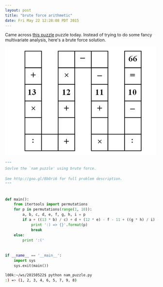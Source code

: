 ```yaml
---
layout: post
title: "brute force arithmetic"
date: Fri May 22 12:28:08 PDT 2015
---
```


Came across [this puzzle](http://www.theguardian.com/science/alexs-adventures-in-numberland/2015/may/20/can-you-do-the-maths-puzzle-for-vietnamese-eight-year-olds-that-has-stumped-parents-and-teachers)
puzzle today. Instead of trying to do some fancy multivariate analysis, here's
a brute force solution.

<img src="/images/nam_puzzle.png">

```python
"""
Sovlve the `nam puzzle' using brute force.

See http://goo.gl/8b0ri6 for full problem description.
"""


def main():
    from itertools import permutations
    for p in permutations(range(1, 10)):
        a, b, c, d, e, f, g, h, i = p
        if a + ((13 * b) / c) + d + (12 * e) - f - 11 + ((g * h) / i) - 10 == 66:
            print ':) => {}'.format(p)
            break
    else:
        print ':('


if __name__ == '__main__':
    import sys
    sys.exit(main())
```

```bash
l00k:~/ws/20150522$ python nam_puzzle.py
:) => (1, 2, 3, 4, 6, 5, 7, 9, 8)
```
